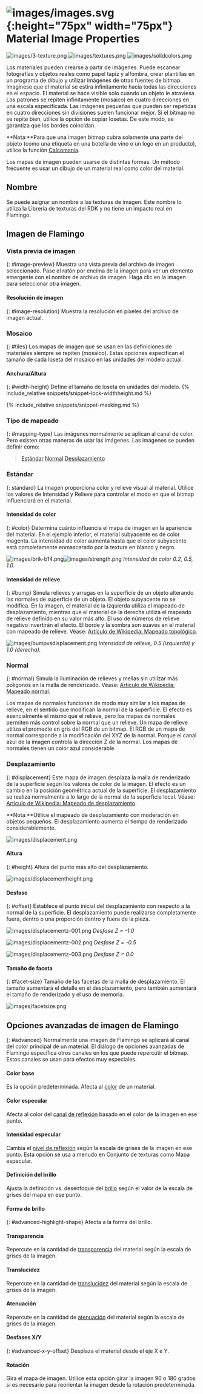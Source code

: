 ---
---


# ![images/images.svg](images/images.svg){:height="75px" width="75px"} Material Image Properties

![images/3-texture.png](images/3-texture.png)
![images/textures.png](images/textures.png)
![images/solidcolors.png](images/textureset.png)

Los materiales pueden crearse a partir de imágenes. Puede escanear fotografías y objetos reales como papel tapiz y alfombra, crear plantillas en un programa de dibujo y utilizar imágenes de otras fuentes de bitmap.
Imagínese que el material se estira infinitamente hacia todas las direcciones en el espacio. El material se hace visible solo cuando un objeto le atraviesa. Los patrones se repiten infinitamente (mosaico) en cuatro direcciones en una escala especificada.
Las imágenes pequeñas que pueden ser repetidas en cuatro direcciones sin divisiones suelen funcionar mejor. Si el bitmap no se repite bien, utilice la opción de copiar losetas. De este modo, se garantiza que los bordes coincidan.

**Nota:**Para que una imagen bitmap cubra solamente una parte del objeto (como una etiqueta en una botella de vino o un logo en un producto), utilice la función [Calcomanía](properties-decal.html).

Los mapas de imagen pueden usarse de distintas formas. Un método frecuente es usar un dibujo de un material real como color del material.

## Nombre
Se puede asignar un nombre a las texturas de imagen. Este nombre lo utiliza la Librería de texturas del RDK y no tiene un impacto real en Flamingo.

## Imagen de Flamingo

### Vista previa de imagen
{: #image-preview}
Muestra una vista previa del archivo de imagen seleccionado. Pase el ratón por encima de la imagen para ver un elemento emergente con el nombre de archivo de imagen.  Haga clic en la imagen para seleccionar otra imagen.

#### Resolución de imagen
{: #image-resolution}
Muestra la resolución en píxeles del archivo de imagen actual.

### Mosaico
{: #tiles}
Los mapas de imagen que se usan en las definiciones de materiales siempre se repiten (mosaico). Estas opciones especifican el tamaño de cada loseta del mosaico en las unidades del modelo actual.

#### Anchura/Altura
{: #width-height}
Define el tamaño de loseta en unidades del modelo.
{% include_relative snippets/snippet-lock-widthheight.md %}

{% include_relative snippets/snippet-masking.md %}

### Tipo de mapeado
{: #mapping-type}
Las imágenes normalmente se aplican al canal de color. Pero existen otras maneras de usar las imágenes.  Las imágenes se pueden definir como:

> [Estándar](#standard)
> [Normal](#normal)
> [Desplazamiento](#displacement)

### Estándar
{: standard}
La imagen proporciona color y relieve visual al material. Utilice los valores de Intensidad y Relieve para controlar el modo en que el bitmap influenciará en el material.

#### Intensidad de color
{: #color}
Determina cuánto influencia el mapa de imagen en la apariencia del material. En el ejemplo inferior, el material subyacente es de color magenta. La intensidad de color aumenta hasta que el color subyacente está completamente enmascarado por la textura en blanco y negro.

![images/brik-b14.png](images/brik-b14.png)![images/strength.png](images/strength.png)
*Intensidad de color 0.2, 0.5, 1.0.*

#### Intensidad de relieve
{: #bump}
Simula relieves y arrugas en la superficie de un objeto alterando las normales de superficie de un objeto. El objeto subyacente no se modifica. En la imagen, el material de la izquierda utiliza el mapeado de desplazamiento, mientras que el material de la derecha utiliza el mapeado de relieve definido en su valor más alto. El uso de números de relieve negativo invertirán el efecto. El borde y la sombra son suaves en el material con mapeado de relieve. Véase: [Artículo de Wikipedia: Mapeado topológico](https://es.wikipedia.org/wiki/Mapeado_topol%C3%B3gico).

![images/bumpvsdisplacement.png](images/bumpvsdisplacement.png)
*Intensidad de relieve, 0.5 (izquierda) y 1.0 (derecha).*

### Normal
{: #normal}
Simula la iluminación de relieves y mellas sin utilizar más polígonos en la malla de renderizado. Véase: [Artículo de Wikipedia: Mapeado normal](https://es.wikipedia.org/wiki/Mapeado_normal).

Los mapas de normales funcionan de modo muy similar a los mapas de relieve, en el sentido que modifican la normal de la superficie. El efecto es esencialmente el mismo que el relieve, pero los mapas de normales permiten más control sobre la normal que un relieve. Un mapa de relieve utiliza el promedio en gris del RGB de un bitmap. El RGB de un mapa de normal corresponde a la modificación del XYZ de la normal. Porque el canal azul de la imagen controla la dirección Z de la normal. Los mapas de normales tienen un color azul considerable.

### Desplazamiento
{: #displacement}
Este mapa de imagen desplaza la malla de renderizado de la superficie según los valores de color de la imagen. El efecto es un cambio en la posición geométrica actual de la superficie. El desplazamiento se realiza normalmente a lo largo de la normal de la superficie local. Véase: [Artículo de Wikipedia: Mapeado de desplazamiento](http://en.wikipedia.org/wiki/Displacement_mapping).

 **Nota:**Utilice el mapeado de desplazamiento con moderación en objetos pequeños. El desplazamiento aumenta el tiempo de renderizado considerablemente.

![images/displacement.png](images/displacement.png)

#### Altura
{: #height}
Altura del punto más alto del desplazamiento.

![images/displacementheight.png](images/displacementheight.png)

#### Desfase
{: #offset}
Establece el punto inicial del desplazamiento con respecto a la normal de la superficie. El desplazamiento puede realizarse completamente fuera, dentro o una proporción dentro y fuera de la pieza.

![images/displacementz-001.png](images/displacementz-001.png)
*Desfase Z = -1.0*

![images/displacementz-002.png](images/displacementz-002.png)
*Desfase Z = -0.5*

![images/displacementz-003.png](images/displacementz-003.png)
*Desfase Z = 0.0*

#### Tamaño de faceta
{: #facet-size}
Tamaño de las facetas de la malla de desplazamiento. El tamaño aumentará el detalle en el desplazamiento, pero también aumentará el tamaño de renderizado y el uso de memoria.

![images/facetsize.png](images/facetsize.png)

## Opciones avanzadas de imagen de Flamingo
{: #advanced}
Normalmente una imagen de Flamingo se aplicará al canal del color principal de un material. El diálogo de opciones avanzadas de Flamingo especifica otros canales en los que puede repercutir el bitmap.  Estos canales se usan para efectos muy especiales.

####  Color base
Es la opción predeterminada.  Afecta al [color](advanced-material-properties-main.html#color) de un material.

####  Color especular
Afecta al color del [canal de reflexión](advanced-material-properties-main.html#highlight-color) basado en el color de la imagen en ese punto.

####  Intensidad especular
Cambia el [nivel de reflexión](advanced-material-properties-main.html#intensity) según la escala de grises de la imagen en ese punto.  Esta opción se usa a menudo en Conjunto de texturas como Mapa especular.

####  Definición del brillo
Ajusta la definición vs. desenfoque del [brillo](advanced-material-properties-main.html#intensity) según el valor de la escala de grises del mapa en ese punto. 

#### Forma de brillo
{: #advanced-highlight-shape}
Afecta a la forma del brillo.

####  Transparencia
Repercute en la cantidad de [transparencia](advanced-material-properties-main.html#intensity) del material según la escala de grises de la imagen.

####  Translucidez
Repercute en la cantidad de [translucidez](advanced-material-properties-transparency.html#translucency) del material según la escala de grises de la imagen.

####  Atenuación
Repercute en la cantidad de [atenuación](advanced-material-properties-transparency.html#attenuation) del material según la escala de grises de la imagen.

#### Desfases X/Y
{: #advanced-x-y-offset}
Desplaza el material desde el eje X e Y.

####  Rotación
Gira el mapa de imagen.  Utilice esta opción girar la imagen 90 o 180 grados si es necesario para reorientar la imagen desde la rotación predeterminada.
